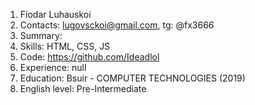 1. Fiodar Luhauskoi
2. Contacts: lugovsckoi@gmail.com, tg: @fx3666
3. Summary:
4. Skills: HTML, CSS, JS
5. Code: https://github.com/Ideadlol
6. Experience: null
7. Education: Bsuir - COMPUTER TECHNOLOGIES (2019)
8. English level: Pre-Intermediate